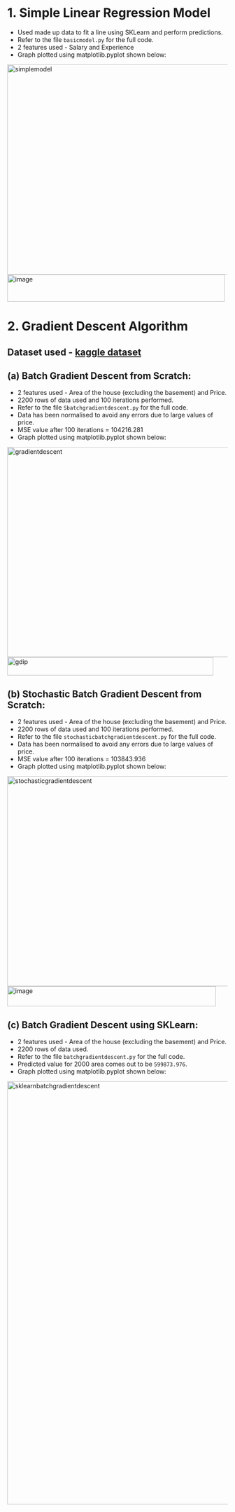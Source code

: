 # **1. Simple Linear Regression Model**
- Used made up data to fit a line using SKLearn and perform predictions.
- Refer to the file `basicmodel.py` for the full code.
- 2 features used - Salary and Experience
- Graph plotted using matplotlib.pyplot shown below:
<img width="640" height="480" alt="simplemodel" src="https://github.com/user-attachments/assets/b7bf25d9-ce52-400c-a9d3-0253173123c6" />
<img width="497" height="62" alt="image" src="https://github.com/user-attachments/assets/44029c55-ad88-4574-962e-722dfc50b23d" />

# **2. Gradient Descent Algorithm**
## Dataset used - [kaggle dataset](https://www.kaggle.com/datasets/sukhmandeepsinghbrar/house-prices-india)

## (a) Batch Gradient Descent from Scratch:
- 2 features used - Area of the house (excluding the basement) and Price.
- 2200 rows of data used and 100 iterations performed.
- Refer to the file `Sbatchgradientdescent.py` for the full code.
- Data has been normalised to avoid any errors due to large values of price.
- MSE value after 100 iterations = 104216.281
- Graph plotted using matplotlib.pyplot shown below:
<img width="640" height="480" alt="gradientdescent" src="https://github.com/user-attachments/assets/b89a3eb8-84a3-41fb-bdbe-b33bfb889e79" />
<img width="471" height="42" alt="gdip" src="https://github.com/user-attachments/assets/2409dc92-9e51-4c94-b2c2-4dc635418349" />

## (b) Stochastic Batch Gradient Descent from Scratch:
- 2 features used - Area of the house (excluding the basement) and Price.
- 2200 rows of data used and 100 iterations performed.
- Refer to the file `stochasticbatchgradientdescent.py` for the full code.
- Data has been normalised to avoid any errors due to large values of price.
- MSE value after 100 iterations = 103843.936
- Graph plotted using matplotlib.pyplot shown below:
<img width="640" height="480" alt="stochasticgradientdescent" src="https://github.com/user-attachments/assets/080a6bd7-5543-4b1e-b89d-ea5fa69b5e4d" />
<img width="477" height="46" alt="image" src="https://github.com/user-attachments/assets/4dacda8b-c601-40ba-aea2-edbf7cde53ac" />


## (c) Batch Gradient Descent using SKLearn:
- 2 features used - Area of the house (excluding the basement) and Price.
- 2200 rows of data used.
- Refer to the file `batchgradientdescent.py` for the full code.
- Predicted value for 2000 area comes out to be `599873.976`.
- Graph plotted using matplotlib.pyplot shown below:
<img width="1920" height="967" alt="sklearnbatchgradientdescent" src="https://github.com/user-attachments/assets/d1db083f-0612-48c8-aabd-99a7dd932246" />
